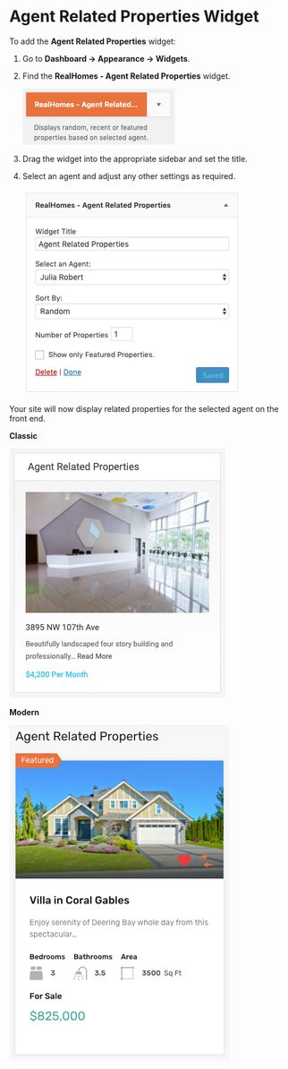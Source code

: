 # Agent Related Properties Widget

To add the **Agent Related Properties** widget:

1. Go to **Dashboard → Appearance → Widgets**.
2. Find the **RealHomes - Agent Related Properties** widget.

   ![Agent Related Properties Widget](images/widgets/agent-related-properties-widget.png)

3. Drag the widget into the appropriate sidebar and set the title.
4. Select an agent and adjust any other settings as required.

   ![Agent Related Properties Widget Settings](images/widgets/agent-related-properties-widget-settings.png)

Your site will now display related properties for the selected agent on the front end.

**Classic**

![Agent Related Properties - Classic](images/widgets/agent-related-properties-widget-frontend.png)

**Modern**

![Agent Related Properties - Modern](images/widgets/agent-related-properties-widget-frontend-mod.png)
